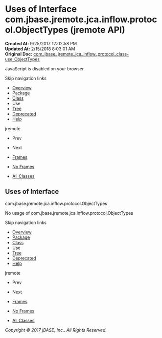 # Uses of Interface com.jbase.jremote.jca.inflow.protocol.ObjectTypes (jremote   API)

**Created At:** 9/25/2017 12:02:58 PM  
**Updated At:** 2/15/2018 8:03:01 AM  
**Original Doc:** [com_jbase_jremote_jca_inflow_protocol_class-use_ObjectTypes](https://docs.jbase.com/39265-class-use/com_jbase_jremote_jca_inflow_protocol_class-use_ObjectTypes)  

<!--<br>    try {<br>        if (location.href.indexOf('is-external=true') == -1) {<br>            parent.document.title="Uses of Interface com.jbase.jremote.jca.inflow.protocol.ObjectTypes (jremote   API)";<br>        }<br>    }<br>    catch(err) {<br>    }<br>//-->
JavaScript is disabled on your browser.

Skip navigation links

- [Overview](../../../../../../../overview-summary.html)
- [Package](/39264-protocol/com_jbase_jremote_jca_inflow_protocol_package-summary)
- [Class](/39264-protocol/com_jbase_jremote_jca_inflow_protocol_ObjectTypes "interface in com.jbase.jremote.jca.inflow.protocol")
- Use
- [Tree](/39264-protocol/com_jbase_jremote_jca_inflow_protocol_package-tree)
- [Deprecated](../../../../../../../deprecated-list.html)
- [Help](../../../../../../../help-doc.html)


jremote <br>

- Prev
- Next


- [Frames](../../../../../../../index.html?com/jbase/jremote/jca/inflow/protocol/class-use//39265-class-use/com_jbase_jremote_jca_inflow_protocol_class-use_ObjectTypes)
- [No Frames](/39265-class-use/com_jbase_jremote_jca_inflow_protocol_class-use_ObjectTypes)


- [All Classes](../../../../../../../allclasses-noframe.html)


<!--<br>  allClassesLink = document.getElementById("allclasses\_navbar\_top");<br>  if(window==top) {<br>    allClassesLink.style.display = "block";<br>  }<br>  else {<br>    allClassesLink.style.display = "none";<br>  }<br>  //-->

## Uses of Interface
com.jbase.jremote.jca.inflow.protocol.ObjectTypes

No usage of com.jbase.jremote.jca.inflow.protocol.ObjectTypes

Skip navigation links

- [Overview](../../../../../../../overview-summary.html)
- [Package](/39264-protocol/com_jbase_jremote_jca_inflow_protocol_package-summary)
- [Class](/39264-protocol/com_jbase_jremote_jca_inflow_protocol_ObjectTypes "interface in com.jbase.jremote.jca.inflow.protocol")
- Use
- [Tree](/39264-protocol/com_jbase_jremote_jca_inflow_protocol_package-tree)
- [Deprecated](../../../../../../../deprecated-list.html)
- [Help](../../../../../../../help-doc.html)


jremote <br>

- Prev
- Next


- [Frames](../../../../../../../index.html?com/jbase/jremote/jca/inflow/protocol/class-use//39265-class-use/com_jbase_jremote_jca_inflow_protocol_class-use_ObjectTypes)
- [No Frames](/39265-class-use/com_jbase_jremote_jca_inflow_protocol_class-use_ObjectTypes)


- [All Classes](../../../../../../../allclasses-noframe.html)


<!--<br>  allClassesLink = document.getElementById("allclasses\_navbar\_bottom");<br>  if(window==top) {<br>    allClassesLink.style.display = "block";<br>  }<br>  else {<br>    allClassesLink.style.display = "none";<br>  }<br>  //-->

*Copyright © 2017 jBASE, Inc.. All Rights Reserved.*
